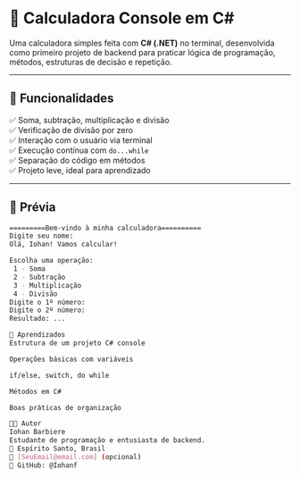 # 🧮 Calculadora Console em C#

Uma calculadora simples feita com **C# (.NET)** no terminal, desenvolvida como primeiro projeto de backend para praticar lógica de programação, métodos, estruturas de decisão e repetição.

---

## 🚀 Funcionalidades

✅ Soma, subtração, multiplicação e divisão  
✅ Verificação de divisão por zero  
✅ Interação com o usuário via terminal  
✅ Execução contínua com `do...while`  
✅ Separação do código em métodos  
✅ Projeto leve, ideal para aprendizado

---

## 📸 Prévia

```bash
=========Bem-vindo à minha calculadora==========
Digite seu nome:
Olá, Iohan! Vamos calcular!

Escolha uma operação:
 1 - Soma
 2 - Subtração
 3 - Multiplicação
 4 - Divisão
Digite o 1º número:
Digite o 2º número:
Resultado: ...

🧠 Aprendizados
Estrutura de um projeto C# console

Operações básicas com variáveis

if/else, switch, do while

Métodos em C#

Boas práticas de organização

👨‍💻 Autor
Iohan Barbiere
Estudante de programação e entusiasta de backend.
📍 Espírito Santo, Brasil
📧 [SeuEmail@email.com] (opcional)
🐙 GitHub: @Iohanf


